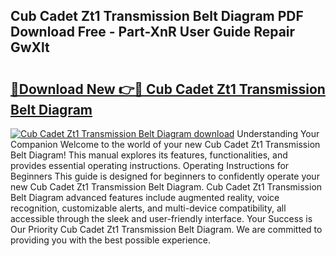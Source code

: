 ## Cub Cadet Zt1 Transmission Belt Diagram PDF Download Free - Part-XnR User Guide Repair GwXlt

# <h2><a href="http://dfmtbl.blite.top/?on=Cub+Cadet+Zt1+Transmission+Belt+Diagram">🔗Download New 👉🔴 Cub Cadet Zt1 Transmission Belt Diagram</a></h2>

[![Cub Cadet Zt1 Transmission Belt Diagram download](https://i.imgur.com/lujVjoI.png)](http://dfmtbl.blite.top/?on=Cub+Cadet+Zt1+Transmission+Belt+Diagram)
Understanding Your Companion Welcome to the world of your new Cub Cadet Zt1 Transmission Belt Diagram! This manual explores its features, functionalities, and provides essential operating instructions. Operating Instructions for Beginners This guide is designed for beginners to confidently operate your new Cub Cadet Zt1 Transmission Belt Diagram. Cub Cadet Zt1 Transmission Belt Diagram advanced features include augmented reality, voice recognition, customizable alerts, and multi-device compatibility, all accessible through the sleek and user-friendly interface. Your Success is Our Priority Cub Cadet Zt1 Transmission Belt Diagram. We are committed to providing you with the best possible experience.
